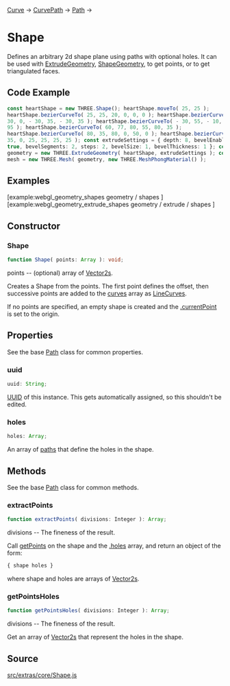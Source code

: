 [Curve](en\extras\core\Curve.html) →
[CurvePath](en\extras\core\CurvePath.html) → [Path](en\extras\core\Path.html)
→

# Shape

Defines an arbitrary 2d shape plane using paths with optional holes. It can be
used with [ExtrudeGeometry](en\geometries\ExtrudeGeometry.html),
[ShapeGeometry](en\geometries\ShapeGeometry.html), to get points, or to get
triangulated faces.

## Code Example

  
```ts  
const heartShape = new THREE.Shape(); heartShape.moveTo( 25, 25 );
heartShape.bezierCurveTo( 25, 25, 20, 0, 0, 0 ); heartShape.bezierCurveTo( -
30, 0, - 30, 35, - 30, 35 ); heartShape.bezierCurveTo( - 30, 55, - 10, 77, 25,
95 ); heartShape.bezierCurveTo( 60, 77, 80, 55, 80, 35 );
heartShape.bezierCurveTo( 80, 35, 80, 0, 50, 0 ); heartShape.bezierCurveTo(
35, 0, 25, 25, 25, 25 ); const extrudeSettings = { depth: 8, bevelEnabled:
true, bevelSegments: 2, steps: 2, bevelSize: 1, bevelThickness: 1 }; const
geometry = new THREE.ExtrudeGeometry( heartShape, extrudeSettings ); const
mesh = new THREE.Mesh( geometry, new THREE.MeshPhongMaterial() );  
```  

## Examples

[example:webgl_geometry_shapes geometry / shapes ]  
[example:webgl_geometry_extrude_shapes geometry / extrude / shapes ]

## Constructor

### Shape

  
  
```ts  
function Shape( points: Array ): void;  
```  

points -- (optional) array of [Vector2s](en\math\Vector2.html).  
  
Creates a Shape from the points. The first point defines the offset, then
successive points are added to the [curves](#) array as
[LineCurves](en\extras\curves\LineCurve.html).  
  
If no points are specified, an empty shape is created and the
[.currentPoint](#) is set to the origin.

## Properties

See the base [Path](en\extras\core\Path.html) class for common properties.

### uuid

  
  
```ts  
uuid: String;  
```  

<a href="http://en.wikipedia.org/wiki/Universally_unique_identifier">UUID</a>
of this instance. This gets automatically assigned, so this shouldn't be
edited.

### holes

  
  
```ts  
holes: Array;  
```  

An array of [paths](en\extras\core\Path.html) that define the holes in the
shape.

## Methods

See the base [Path](en\extras\core\Path.html) class for common methods.

### extractPoints

  
  
```ts  
function extractPoints( divisions: Integer ): Array;  
```  

divisions -- The fineness of the result.  
  
Call [getPoints](#) on the shape and the [.holes](#) array, and return an
object of the form:  
```ts  
{ shape holes }  
```  
where shape and holes are arrays of [Vector2s](en\math\Vector2.html).

### getPointsHoles

  
  
```ts  
function getPointsHoles( divisions: Integer ): Array;  
```  

divisions -- The fineness of the result.  
  
Get an array of [Vector2s](en\math\Vector2.html) that represent the holes in
the shape.

## Source

<a
href="https://github.com/mrdoob/three.js/blob/master/src/extras/core/Shape.js">src/extras/core/Shape.js</a>

